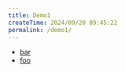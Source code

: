 ```yaml
---
title: Demo1
createTime: 2024/09/20 09:45:22
permalink: /demo1/
---
```


- [bar](./bar.md)
- [foo](./foo.md)
